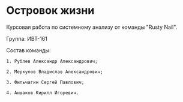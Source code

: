 # Островок жизни

Курсовая работа по системному анализу от команды "Rusty Nail".

Группа: ИВТ-161

Состав команды:


    1. Рублев Александр Александрович;
    
    2. Меркулов Владислав Александрович;
    
    3. Фильчагин Сергей Павлович;
    
    4. Аншаков Кирилл Игоревич.
